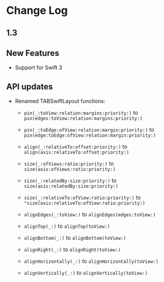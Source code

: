 # Change Log

## 1.3

## New Features
- Support for Swift 3

## API updates
- Renamed TABSwiftLayout functions:
	-  `pin(_:toView:relation:margins:priority:)` to `pin(edges:toView:relation:margins:priority:)`
	
	-  `pin(_:toEdge:ofView:relation:margin:priority:)` to `pin(edge:toEdge:ofView:relation:margin:priority:)`

	-  `align(_:relativeTo:offset:priority:)` to `align(axis:relativeTo:offset:priority:)`

	-  `size(_:ofViews:ratio:priority:)` to `size(axis:ofViews:ratio:priority:)`

	-  `size(_:relatedBy:size:priority:)` to `size(axis:relatedBy:size:priority:)`

	-  `size(_:relativeTo:ofView:ratio:priority:)` to `"size(axis:relativeTo:ofView:ratio:priority:)`

	-  `alignEdges(_:toView:)` to `alignEdges(edges:toView:)`

	-  `alignTop(_:)` to `alignTop(toView:)`

	-  `alignBottom(_:)` to `alignBottom(toView:)`

	-  `alignRight(_:)` to `alignRight(toView:)`

	-  `alignHorizontally(_:)` to `alignHorizontally(toView:)`

	-  `alignVertically(_:)` to `alignVertically(toView:)`
